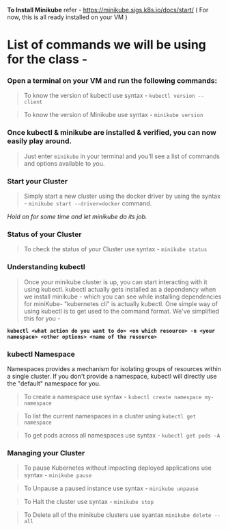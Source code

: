 **To Install Minikube** refer - https://minikube.sigs.k8s.io/docs/start/ 
( For now, this is all ready installed on your VM ) 

# List of commands we will be using for the class - 

### Open a terminal on your VM and run the following commands:

> To know the version of kubectl use syntax - `kubectl version --client`

> To know the version of Minikube use syntax - `minikube version` 

### Once kubectl & minikube are installed & verified, you can now easily play around. 

> Just enter `minikube` in your terminal and you'll see a list of commands and options available to you.

### Start your Cluster

> Simply start a new cluster using the docker driver by using the syntax - `minikube start --driver=docker` command. 

_Hold on for some time and let minikube do its job._ 

### Status of your Cluster 

> To check the status of your Cluster use syntax - `minikube status`

### Understanding kubectl

> Once your minikube cluster is up, you can start interacting with it using kubectl. kubectl actually gets installed as a dependency when we install minikube - which you can see while installing dependencies for miniKube- "kubernetes cli" is actually kubectl. One simple way of using kubectl is to get used to the command format. We've simplified this for you - 


**`kubectl <what action do you want to do> <on which resource> -n <your namespace> <other options> <name of the resource>`**

### kubectl Namespace
 
Namespaces provides a mechanism for isolating groups of resources within a single cluster. If you don't provide a namespace, kubectl will directly use the "default" namespace for you.

> To create a namespace use syntax - `kubectl create namespace my-namespace`

> To list the current namespaces in a cluster using `kubectl get namespace`

> To get pods across all namespaces use syntax - `kubectl get pods -A`

### Managing your Cluster 

> To pause Kubernetes without impacting deployed applications use syntax - `minikube pause`

> To Unpause a paused instance use syntax - `minikube unpause`

> To Halt the cluster use syntax - `minikube stop` 

> To Delete all of the minikube clusters use syantax `minikube delete --all`






